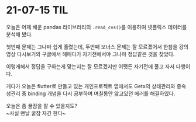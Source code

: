 # 21-07-15 TIL
  
  
오늘은 어제 배운 pandas 라이브러리의 `.read_cvs()`를 이용하여 넷플릭스 데이터를 분석해 봤다.
  
첫번째 문제는 그나마 쉽게 풀렸는데, 두번째 보너스 문제는 잘 모르겠어서 한참을 강의영상 다시보기와 구글에서 헤매다가 자기전에서야 그나마 정답같은 것을 찾았다.  
  
이렇게해서 정답을 구하는게 맞는지는 잘 모르겠지만 어쨋든 자기전에 풀고 자서 다행이다.

 게다가 오늘은 flutter로 만들고 있는 개인프로젝트 앱에서도 Getx의 상태관리와 종속성관리 중 binding 개념을 다시 공부하며 며칠동안 앓고있던 에러를 해결하였다.  
  
오늘은 좀 꿀잠을 잘 수 있을지도?  
~사실 맨날 꿀잠 자긴 한다~
